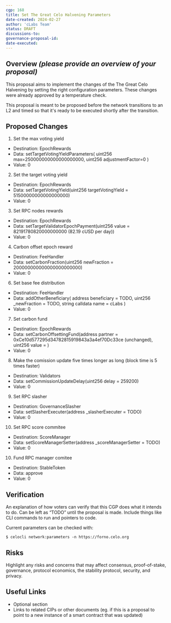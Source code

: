 ```yaml
---
cgp: 168
title: Set The Great Celo Halvening Parameters
date-created: 2024-02-27
author: 'cLabs Team'
status: DRAFT
discussions-to:
governance-proposal-id:
date-executed:
---
```

 
## Overview *(please provide an overview of your proposal)*
 
This proposal aims to implement the changes of the The Great Celo Halvening by setting the right configuration parameters. These changes were already approved by a temperature check. 

This proposal is meant to be proposed before the network transitions to an L2 and timed so that it's ready to be executed shortly after the transition.
 
 
## Proposed Changes

 
1. Set the max voting yield
  - Destination: EpochRewards
  - Data: setTargetVotingYieldParameters(
    uint256 max=250000000000000000000,
    uint256 adjustmentFactor=0
    )
  - Value: 0
2. Set the target voting yield
  - Destination: EpochRewards
  - Data: setTargetVotingYield(uint256 targetVotingYield = 51500000000000000000)
  - Value: 0
3. Set RPC nodes rewards
  - Destination: EpochRewards
  - Data: setTargetValidatorEpochPayment(uint256 value = 82191780820000000000 (82.19 cUSD per day))
  - Value: 0
4. Carbon offset epoch reward
  - Destination: FeeHandler
  - Data: setCarbonFraction(uint256 newFraction = 200000000000000000000000)
  - Value: 0
6. Set base fee distribution
  - Destination: FeeHandler
  - Data: addOtherBeneficiary(
    address beneficiary = TODO,
    uint256 _newFraction = TODO,
    string calldata name = cLabs
  )
  - Value: 0
7. Set carbon fund
  - Destination: EpochRewards
  - Data: setCarbonOffsettingFund(address partner = 0xCe10d577295d34782815919843a3a4ef70Dc33ce (unchanged), uint256 value = ) 
  - Value: 0
8. Make the comission update five times longer as long (block time is 5 times faster)
  - Destination: Validators
  - Data: setCommissionUpdateDelay(uint256 delay = 259200)
  - Value: 0
9. Set RPC slasher
  - Destination: GovernanceSlasher
  - Data: setSlasherExecuter(address _slasherExecuter = TODO)
  - Value: 0
10. Set RPC score commitee
  - Destination: ScoreManager
  - Data: setScoreManagerSetter(address _scoreManagerSetter = TODO)
  - Value: 0
10. Fund RPC manager comitee
  - Destination: StableToken
  - Data: approve
  - Value: 0

 
## Verification
 
An explanation of how voters can verify that this CGP does what it intends to do. Can be left as “TODO” until the proposal is made. Include things like CLI commands to run and pointers to code.

Current parameters can be checked with:

`$ celocli network:parameters -n https://forno.celo.org`

 
## Risks
 
Highlight any risks and concerns that may affect consensus, proof-of-stake, governance, protocol economics, the stability protocol, security, and privacy.
 
## Useful Links
 
* Optional section
* Links to related CIPs or other documents (eg. if this is a proposal to point to a new instance of a smart contract that was updated)
